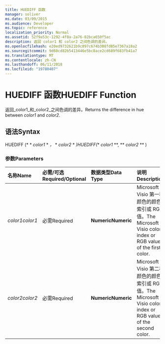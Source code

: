 ```yaml
---
title: HUEDIFF 函数
manager: soliver
ms.date: 03/09/2015
ms.audience: Developer
ms.topic: reference
localization_priority: Normal
ms.assetid: 52f9a53c-1292-4f8a-2a76-82bca650f5ac
description: 返回 color1 和 color2 之间色调的差异。
ms.openlocfilehash: e20ed9732621b9c897c674b308fd85e7367a18a2
ms.sourcegitcommit: 9d60cd82b5413446e5bc8ace2cd689f683fb41a7
ms.translationtype: MT
ms.contentlocale: zh-CN
ms.lasthandoff: 06/11/2018
ms.locfileid: "19780407"
---
```

# <a name="huediff-function"></a><span data-ttu-id="eb93b-103">HUEDIFF 函数</span><span class="sxs-lookup"><span data-stu-id="eb93b-103">HUEDIFF Function</span></span>

<span data-ttu-id="eb93b-104">返回_color1_和_color2_之间色调的差异。</span><span class="sxs-lookup"><span data-stu-id="eb93b-104">Returns the difference in hue between  _color1_ and  _color2_.</span></span>
  
## <a name="syntax"></a><span data-ttu-id="eb93b-105">语法</span><span class="sxs-lookup"><span data-stu-id="eb93b-105">Syntax</span></span>

<span data-ttu-id="eb93b-106">HUEDIFF (* * *color1* * *，* * *color2* * *)</span><span class="sxs-lookup"><span data-stu-id="eb93b-106">HUEDIFF(** *color1* **, ** *color2* ** )</span></span> 
  
### <a name="parameters"></a><span data-ttu-id="eb93b-107">参数</span><span class="sxs-lookup"><span data-stu-id="eb93b-107">Parameters</span></span>

|<span data-ttu-id="eb93b-108">**名称**</span><span class="sxs-lookup"><span data-stu-id="eb93b-108">**Name**</span></span>|<span data-ttu-id="eb93b-109">**必需/可选**</span><span class="sxs-lookup"><span data-stu-id="eb93b-109">**Required/Optional**</span></span>|<span data-ttu-id="eb93b-110">**数据类型**</span><span class="sxs-lookup"><span data-stu-id="eb93b-110">**Data Type**</span></span>|<span data-ttu-id="eb93b-111">**说明**</span><span class="sxs-lookup"><span data-stu-id="eb93b-111">**Description**</span></span>|
|:-----|:-----|:-----|:-----|
| <span data-ttu-id="eb93b-112">_color1_</span><span class="sxs-lookup"><span data-stu-id="eb93b-112">_color1_</span></span> <br/> |<span data-ttu-id="eb93b-113">必需</span><span class="sxs-lookup"><span data-stu-id="eb93b-113">Required</span></span>  <br/> |<span data-ttu-id="eb93b-114">**Numeric**</span><span class="sxs-lookup"><span data-stu-id="eb93b-114">**Numeric**</span></span> <br/> |<span data-ttu-id="eb93b-115">Microsoft Visio 第一种颜色的颜色索引或 RGB 值。</span><span class="sxs-lookup"><span data-stu-id="eb93b-115">The Microsoft Visio color index or RGB value of the first color.</span></span>  <br/> |
| <span data-ttu-id="eb93b-116">_color2_</span><span class="sxs-lookup"><span data-stu-id="eb93b-116">_color2_</span></span> <br/> |<span data-ttu-id="eb93b-117">必需</span><span class="sxs-lookup"><span data-stu-id="eb93b-117">Required</span></span>  <br/> |<span data-ttu-id="eb93b-118">**Numeric**</span><span class="sxs-lookup"><span data-stu-id="eb93b-118">**Numeric**</span></span> <br/> |<span data-ttu-id="eb93b-119">Microsoft Visio 第二种颜色的颜色索引或 RGB 值。</span><span class="sxs-lookup"><span data-stu-id="eb93b-119">The Microsoft Visio color index or RGB value of the second color.</span></span>  <br/> |
   

